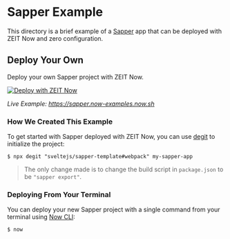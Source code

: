 # Sapper Example

This directory is a brief example of a [Sapper](https://sapper.svelte.dev/) app that can be deployed with ZEIT Now and zero configuration.

## Deploy Your Own

Deploy your own Sapper project with ZEIT Now.

[![Deploy with ZEIT Now](https://vercel.com/button)](https://vercel.com/import/project?template=https://github.com/zeit/now/tree/master/examples/sapper)

_Live Example: https://sapper.now-examples.now.sh_

### How We Created This Example

To get started with Sapper deployed with ZEIT Now, you can use [degit](https://github.com/Rich-Harris/degit) to initialize the project:

```shell
$ npx degit "sveltejs/sapper-template#webpack" my-sapper-app
```

> The only change made is to change the build script in `package.json` to be `"sapper export"`.

### Deploying From Your Terminal

You can deploy your new Sapper project with a single command from your terminal using [Now CLI](https://vercel.com/download):

```shell
$ now
```
